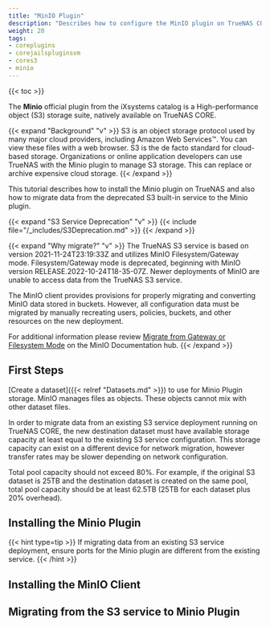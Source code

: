 ```yaml
---
title: "MinIO Plugin"
description: "Describes how to configure the MinIO plugin on TrueNAS CORE and gives migration instructions from the deprecated S3 built-in service."
weight: 20
tags:
- coreplugins
- corejailspluginsvm
- cores3
- minio
---
```


{{< toc >}}

The **Minio** official plugin from the iXsystems catalog is a High-performance object (S3) storage suite, natively available on TrueNAS CORE.

{{< expand "Background" "v" >}}
S3 is an object storage protocol used by many major cloud providers, including Amazon Web Services™. You can view these files with a web browser. S3 is the de facto standard for cloud-based storage. Organizations or online application developers can use TrueNAS with the Minio plugin to manage S3 storage. This can replace or archive expensive cloud storage.
{{< /expand >}}

This tutorial describes how to install the Minio plugin on TrueNAS and also how to migrate data from the deprecated S3 built-in service to the Minio plugin.

{{< expand "S3 Service Deprecation" "v" >}}
{{< include file="/_includes/S3Deprecation.md" >}}
{{< /expand >}}

{{< expand "Why migrate?" "v" >}}
The TrueNAS S3 service is based on version 2021-11-24T23:19:33Z and utilizes MinIO Filesystem/Gateway mode. Filesystem/Gateway mode is deprecated, beginning with MinIO version RELEASE.2022-10-24T18-35-07Z. Newer deployments of MinIO are unable to access data from the TrueNAS S3 service.

The MinIO client provides provisions for properly migrating and converting MinIO data stored in buckets. However, all configuration data must be migrated by manually recreating users, policies, buckets, and other resources on the new deployment.

For additional information please review [Migrate from Gateway or Filesystem Mode](https://min.io/docs/minio/container/operations/install-deploy-manage/migrate-fs-gateway.html) on the MinIO Documentation hub.
{{< /expand >}}

## First Steps

[Create a dataset]({{< relref "Datasets.md" >}}) to use for Minio Plugin storage.
MinIO manages files as objects.
These objects cannot mix with other dataset files.

In order to migrate data from an existing S3 service deployment running on TrueNAS CORE, the new destination dataset must have available storage capacity at least equal to the existing S3 service configuration.
This storage capacity can exist on a different device for network migration, however transfer rates may be slower depending on network configuration.

Total pool capacity should not exceed 80%.
For example, if the original S3 dataset is 25TB and the destination dataset is created on the same pool, total pool capacity should be at least 62.5TB (25TB for each dataset plus 20% overhead).

## Installing the Minio Plugin



{{< hint type=tip >}}
If migrating data from an existing S3 service deployment, ensure ports for the Minio plugin are different from the existing service.
{{< /hint >}}

## Installing the MinIO Client

## Migrating from the S3 service to Minio Plugin
